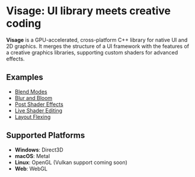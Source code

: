 # Visage: UI library meets creative coding

**Visage** is a GPU-accelerated, cross-platform C++ library for native UI and 2D graphics. It merges the structure of a UI framework with the features of a creative graphics libraries, supporting custom shaders for advanced effects.

## Examples
- [Blend Modes](https://visage.dev/examples/BlendModes/)
- [Blur and Bloom](https://visage.dev/examples/BlurAndBloom/)
- [Post Shader Effects](https://visage.dev/examples/PostEffects/)
- [Live Shader Editing](https://visage.dev/examples/LiveShaderEditing/)
- [Layout Flexing](https://visage.dev/examples/Layout/)

## Supported Platforms
- **Windows**: Direct3D  
- **macOS**: Metal  
- **Linux**: OpenGL (Vulkan support coming soon)  
- **Web**: WebGL  
